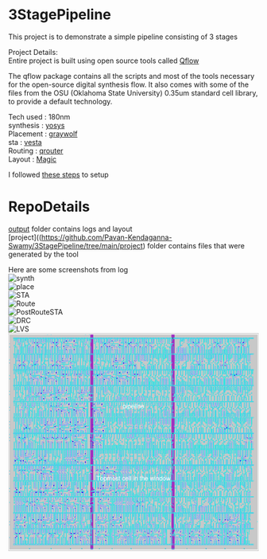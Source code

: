 # 3StagePipeline
This project is to demonstrate a simple pipeline consisting of 3 stages<br>

Project Details:<br>
Entire project is built using open source tools called [Qflow](http://opencircuitdesign.com/qflow/)<br>

The qflow package contains all the scripts and most of the tools necessary for the open-source digital synthesis flow. It also comes with some of the files from the OSU (Oklahoma State University) 0.35um standard cell library, to provide a default technology. 

Tech used : 180nm<br>
synthesis : [yosys](https://github.com/YosysHQ/yosys)<br>
Placement : [graywolf](https://github.com/rubund/graywolf)<br>
sta       : [vesta](http://opencircuitdesign.com/qflow/) <br>
Routing   : [qrouter](https://opencircuitdesign.com/qrouter/)<br>
Layout 	  : [Magic](http://opencircuitdesign.com/magic/)<br>

I followed [these steps](https://github.com/kunalg123/vsdflow#readme) to setup<br>

# RepoDetails
[output](https://github.com/Pavan-Kendaganna-Swamy/3StagePipeline/tree/main/output) folder contains logs and layout <br> 
[project]((https://github.com/Pavan-Kendaganna-Swamy/3StagePipeline/tree/main/project) folder contains files that were generated by the tool <br>

Here are some screenshots from log<br>
![synth](/home/pavan/Pictures/Screenshots/Synth.png)<br>
![place](/home/pavan/Pictures/Screenshots/Place.png)<br>
![STA](/home/pavan/Pictures/Screenshots/sta.png)<br>
![Route](/home/pavan/Pictures/Screenshots/Route.png)<br>
![PostRouteSTA](/home/pavan/Pictures/Screenshots/postSTA.png)<br>
![DRC](/home/pavan/Pictures/Screenshots/DRC.png)<br>
![LVS](/home/pavan/Pictures/Screenshots/LVS.png)<br>
![Layout](https://github.com/Pavan-Kendaganna-Swamy/3StagePipeline/blob/main/output/layout.png)<br>


